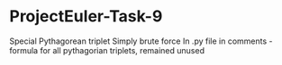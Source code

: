 # ProjectEuler-Task-9
Special Pythagorean triplet
Simply brute force
In .py file in comments - formula for all pythagorian triplets, remained unused
